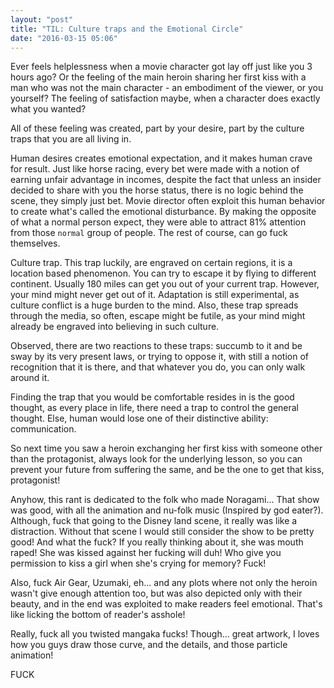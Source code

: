 ```yaml
---
layout: "post"
title: "TIL: Culture traps and the Emotional Circle"
date: "2016-03-15 05:06"
---
```


Ever feels helplessness when a movie character got lay off just like you 3 hours ago? Or the feeling of the main heroin sharing her first kiss with a man who was not the main character - an embodiment of the viewer, or you yourself? The feeling of satisfaction maybe, when a character does exactly what you wanted?

All of these feeling was created, part by your desire, part by the culture traps that you are all living in.

Human desires creates emotional expectation, and it makes human crave for result. Just like horse racing, every bet were made with a notion of earning unfair advantage in incomes, despite the fact that unless an insider decided to share with you the horse status, there is no logic behind the scene, they simply just bet. Movie director often exploit this human behavior to create what's called the emotional disturbance. By making the opposite of what a normal person expect, they were able to attract 81% attention from those `normal` group of people. The rest of course, can go fuck themselves.

Culture trap. This trap luckily, are engraved on certain regions, it is a location based phenomenon. You can try to escape it by flying to different continent. Usually 180 miles can get you out of your current trap. However, your mind might never get out of it. Adaptation is still experimental, as culture conflict is a huge burden to the mind. Also, these trap spreads through the media, so often, escape might be futile, as your mind might already be engraved into believing in such culture.

Observed, there are two reactions to these traps: succumb to it and be sway by its very present laws, or trying to oppose it, with still a notion of recognition that it is there, and that whatever you do, you can only walk around it.

Finding the trap that you would be comfortable resides in is the good thought, as every place in life, there need a trap to control the general thought. Else, human would lose one of their distinctive ability: communication.

So next time you saw a heroin exchanging her first kiss with someone other than the protagonist, always look for the underlying lesson, so you can prevent your future from suffering the same, and be the one to get that kiss, protagonist!

Anyhow, this rant is dedicated to the folk who made Noragami... That show was good, with all the animation and nu-folk music (Inspired by god eater?). Although, fuck that going to the Disney land scene, it really was like a distraction. Without that scene I would still consider the show to be pretty good! And what the fuck? If you really thinking about it, she was mouth raped! She was kissed against her fucking will duh! Who give you permission to kiss a girl when she's crying for memory? Fuck!

Also, fuck Air Gear, Uzumaki, eh... and any plots where not only the heroin wasn't give enough attention too, but was also depicted only with their beauty, and in the end was exploited to make readers feel emotional. That's like licking the bottom of reader's asshole!

Really, fuck all you twisted mangaka fucks! Though... great artwork, I loves how you guys draw those curve, and the details, and those particle animation!

FUCK
